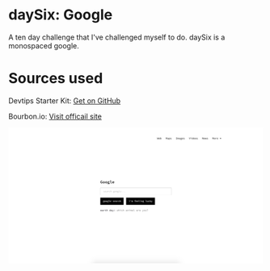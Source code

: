 # daySix: Google
A ten day challenge that I've challenged myself to do. daySix is a monospaced google.

# Sources used
Devtips Starter Kit:
[Get on GitHub](https://github.com/DevTips/DevTips-Starter-Kit)

Bourbon.io:
[Visit officail site](http://bourbon.io/)

![screenshots](assets/img/screenshot.png)